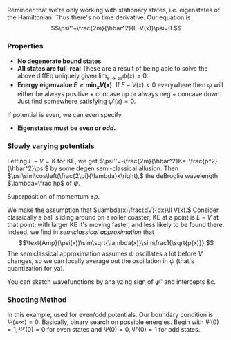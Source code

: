 Reminder that we're only working with stationary states, i.e. eigenstates of the Hamiltonian. Thus there's no time derivative.
Our equation is
$$\psi''+\frac{2m}{\hbar^2}(E-V(x))\psi=0.$$
### Properties
- **No degenerate bound states**
- **All states are full-real**
These are a result of being able to solve the above diffEq uniquely given $\lim_{x\to\infty}\psi(x)=0.$
- **Energy eigenvalue $E\geq\min_x V(x).$**
If $E-V(x)<0$ everywhere then $\psi$ will either be always positive + concave up or always neg + concave down. Just find somewhere satisfying $\psi'(x)=0.$

If potential is even, we can even specify
- **Eigenstates must be *even* or *odd*.**

### Slowly varying potentials
Letting $E-V=K$ for KE, we get $\psi''=-\frac{2m}{\hbar^2}K=-\frac{p^2}{\hbar^2}\psi$ by some degen semi-classical allusion. Then $\psi\sim\cos\left(\frac{2\pi}{\lambda}x\right),$ the deBroglie wavelength $\lambda=\frac hp$ of $\psi$. 

Superposition of momentum $\pm p$.

We make the assumption that $\lambda(x)\frac{dV}{dx}\ll V(x).$ Consider classically a ball sliding around on a roller coaster; KE at a point is $E-V$ at that point; with larger KE it's moving faster, and less likely to be found there. Indeed, we find in *semiclassical approximation* that
$$\text{Amp}(\psi(x))\sim\sqrt{\lambda(x)}\sim\frac1{\sqrt{p(x)}}.$$
The semiclassical approximation assumes $\psi$ oscillates a lot before $V$ changes, so we can locally average out the oscillation in $\psi$ (that's quantization for ya).

You can sketch wavefunctions by analyzing sign of $\psi''$ and intercepts &c.
### Shooting Method
In this example, used for even/odd potentials. Our boundary condition is $\Psi(\pm\infty)=0.$ Basically, binary search on possible energies. Begin with $\Psi(0)=1,\Psi'(0)=0$ for even states and $\Psi(0)=0,\Psi'(0)=1$ for odd states.